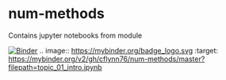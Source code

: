 # num-methods
Contains jupyter notebooks from module

[![Binder](https://mybinder.org/badge_logo.svg)](https://mybinder.org/v2/gh/cflynn76/num-methods/master?filepath=topic_01_intro.ipynb)
.. image:: https://mybinder.org/badge_logo.svg
 :target: https://mybinder.org/v2/gh/cflynn76/num-methods/master?filepath=topic_01_intro.ipynb
